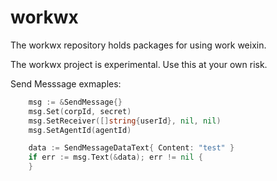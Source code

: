 # workwx
The workwx repository holds packages for using work weixin.

The workwx project is experimental. Use this at your own risk.

Send Messsage exmaples:
```go
	msg := &SendMessage{}
	msg.Set(corpId, secret)
	msg.SetReceiver([]string{userId}, nil, nil)
	msg.SetAgentId(agentId)

	data := SendMessageDataText{ Content: "test" }
	if err := msg.Text(&data); err != nil {
	}

```

